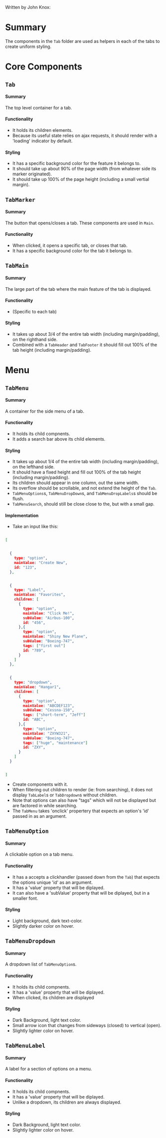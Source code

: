 

Written by John Knox:

# Summary
The components in the `Tab` folder are used as helpers in each of the tabs to create uniform styling.

# Core Components

## `Tab`

#### Summary
The top level container for a tab.

#### Functionality
* It holds its children elements.
* Because its useful state relies on ajax requests, it should render with a 'loading' indicator by default.

#### Styling
* It has a specific background color for the feature it belongs to.
* It should take up about 90% of the page width (from whatever side its marker originated).
* It should take up 100% of the page height (including a small vertial margin).

## `TabMarker`

#### Summary
The button that opens/closes a tab. These components are used in `Main`.

#### Functionality
* When clicked, it opens a specific tab, or closes that tab.
* It has a specific background color for the tab it belongs to.

## `TabMain`

#### Summary
The large part of the tab where the main feature of the tab is displayed.

#### Functionality
* (Specific to each tab)

#### Styling
* It takes up about 3/4 of the entire tab width (including margin/padding), on the righthand side.
* Combined with a `TabHeader` and `TabFooter` it should  fill out 100% of the tab height (including margin/padding).

# Menu

## `TabMenu`

#### Summary
A container for the side menu of a tab.

#### Functionality
* It holds its child compnents.
* It adds a search bar above its child elements.

#### Styling
* It takes up about 1/4 of the entire tab width (including margin/padding), on the lefthand side.
* It should have a fixed height and fill out 100% of the tab height (including margin/padding).
* Its children should appear in one column, out the same width.
* Its overflow should be scrollable, and not extend the height of the `Tab`.
* `TabMenuOptions`s, `TabMenuDropDown`s, and `TabMenuDropLabels`s should be flush.
* `TabMenuSearch`, should still be close close to the, but with a small gap.

#### Implementation
* Take an input like this:

```json

[


  {
    type: "option",
    mainValue: "Create New",
    id: "123",
  },


  {
    type: "Label",
    mainValue: "Favorites",
    children: [
      {
        type: "option",
        mainValue: "Click Me!",
        subValue: "Airbus-100",
        id: "456",
      },{
        type: "option",
        mainValue: "Shiny New Plane",
        subValue: "Boeing-747",
        tags: ["first out"]
        id: "789",
      }
    ]
  },


  {
    type: "dropdown",
    mainValue: "Hangar1",
    children: [
      {
        type: "option",
        mainValue: "ABCDEF123",
        subValue: "Cessna-150",
        tags: ["short-term", "Jeff"]
        id: "ABC",
      },{
        type: "option",
        mainValue: "ZXYW321",
        subValue: "Boeing-747",
        tags: ["huge", "maintenance"]
        id: "ZXY",
      }
    ]
  }


]
```

* Create components with it.
* When filtering out children to render (ie: from searching), it does not display `TabLabel`s or `TabDropdown`s without children.
* Note that options can also have "tags" which will not be displayed but are factored in while searching.
* The `TabMenu` takes 'onclick' propertery that expects an option's 'id' passed in as an argument.

## `TabMenuOption`

#### Summary
A clickable option on a tab menu.

#### Functionality
* It has a accepts a clickhandler (passed down from the `Tab`) that expects the options unique 'id' as an argument.
* It has a 'value' property that will be diplayed.
* It can also have a 'subValue' property that will be diplayed, but in a smaller font.

#### Styling
* Light background, dark text-color.
* Slightly darker color on hover.

## `TabMenuDropdown`

#### Summary
A dropdown list of `TabMenuOption`s.

#### Functionality
* It holds its child compnents.
* It has a 'value' property that will be diplayed.
* When clicked, its children are displayed

#### Styling
* Dark Background, light text color.
* Small arrow icon that changes from sideways (closed) to vertical (open).
* Slightly lighter color on hover.

## `TabMenuLabel`

#### Summary
A label for a section of options on a menu.

#### Functionality
* It holds its child compnents.
* It has a 'value' property that will be diplayed.
* Unlike a dropdown, its children are always displayed.

#### Styling
* Dark Background, light text color.
* Slightly lighter color on hover.
